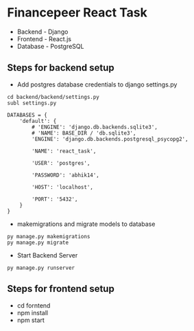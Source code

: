 # Financepeer React Task

- Backend - Django
- Frontend - React.js
- Database - PostgreSQL

## Steps for backend setup
- Add postgres database credentials to django settings.py
```
cd backend/backend/settings.py
subl settings.py

DATABASES = {
    'default': {
        # 'ENGINE': 'django.db.backends.sqlite3',
        # 'NAME': BASE_DIR / 'db.sqlite3',
        'ENGINE': 'django.db.backends.postgresql_psycopg2',

        'NAME': 'react_task',

        'USER': 'postgres',

        'PASSWORD': 'abhik14',

        'HOST': 'localhost',

        'PORT': '5432',
    }
}
```
- makemigrations and migrate models to database
```
py manage.py makemigrations
py manage.py migrate
```
- Start Backend Server
```
py manage.py runserver
```

## Steps for frontend setup

- cd forntend
- npm install
- npm start
